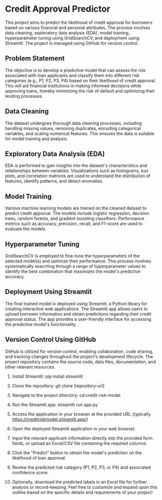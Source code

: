 # Credit Approval Predictor
This project aims to predict the likelihood of credit approval for borrowers based on various financial and personal attributes. The process involves data cleaning, exploratory data analysis (EDA), model training, hyperparameter tuning using GridSearchCV, and deployment using Streamlit. The project is managed using GitHub for version control.

## Problem Statement
The objective is to develop a predictive model that can assess the risk associated with loan applicants and classify them into different risk categories (e.g., P1, P2, P3, P4) based on their likelihood of credit approval. This will aid financial institutions in making informed decisions while approving loans, thereby minimizing the risk of default and optimizing their lending processes.

## Data Cleaning
The dataset undergoes thorough data cleaning processes, including handling missing values, removing duplicates, encoding categorical variables, and scaling numerical features. This ensures the data is suitable for model training and analysis.

## Exploratory Data Analysis (EDA)
EDA is performed to gain insights into the dataset's characteristics and relationships between variables. Visualizations such as histograms, box plots, and correlation matrices are used to understand the distribution of features, identify patterns, and detect anomalies.

## Model Training
Various machine learning models are trained on the cleaned dataset to predict credit approval. The models include logistic regression, decision trees, random forests, and gradient boosting classifiers. Performance metrics such as accuracy, precision, recall, and F1-score are used to evaluate the models.

## Hyperparameter Tuning
GridSearchCV is employed to fine-tune the hyperparameters of the selected model(s) and optimize their performance. This process involves systematically searching through a range of hyperparameter values to identify the best combination that maximizes the model's predictive accuracy.

## Deployment Using Streamlit
The final trained model is deployed using Streamlit, a Python library for creating interactive web applications. The Streamlit app allows users to upload borrower information and obtain predictions regarding their credit approval status. The app provides a user-friendly interface for accessing the predictive model's functionality.

## Version Control Using GitHub
GitHub is utilized for version control, enabling collaboration, code sharing, and tracking changes throughout the project's development lifecycle. The project repository contains the source code, data files, documentation, and other relevant resources.


1. Install Streamlit: pip install streamlit
2. Clone the repository: git clone [repository-url]
3. Navigate to the project directory: cd credit-risk-model
4. Run the Streamlit app: streamlit run app.py
5. Access the application in your browser at the provided URL (typically https://creditriskmodel.streamlit.app/)


1. Open the deployed Streamlit application in your web browser.
2. Input the relevant applicant information directly into the provided form fields, or upload an Excel/CSV file containing the required columns.
3. Click the "Predict" button to obtain the model's prediction on the likelihood of loan approval.
4. Review the predicted risk category (P1, P2, P3, or P4) and associated confidence score.
5. Optionally, download the predicted labels in an Excel file for further analysis or record-keeping.
Feel free to customize and expand upon this outline based on the specific details and requirements of your project!
